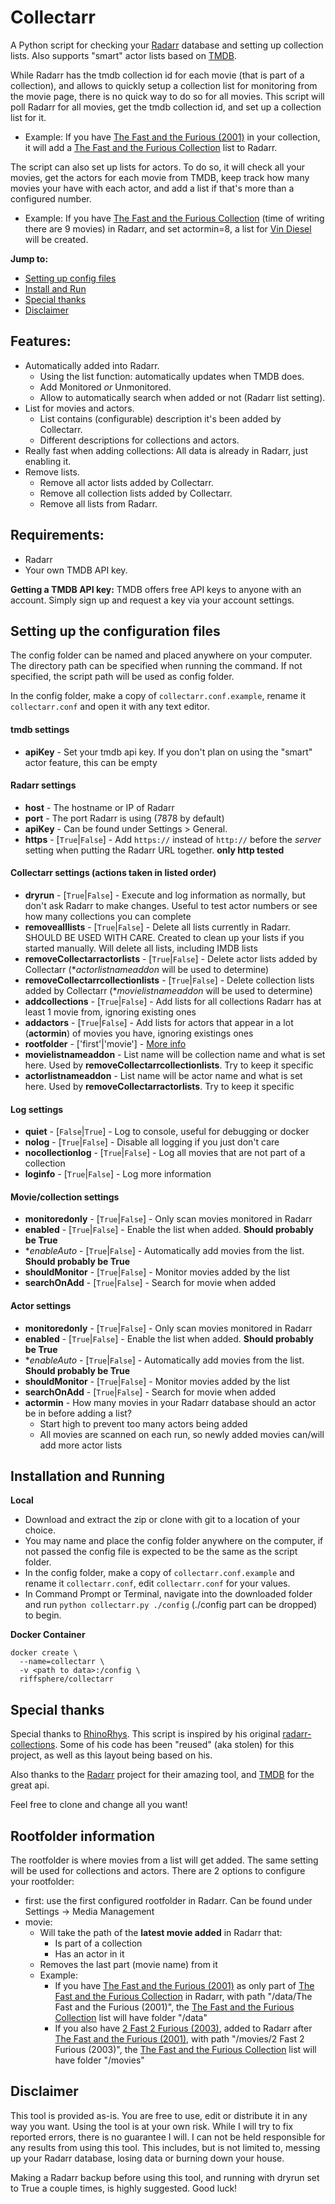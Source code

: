 # Collectarr

A Python script for checking your [Radarr](https://radarr.video/) database and setting up collection lists.
Also supports "smart" actor lists based on [TMDB](https://www.themoviedb.org/).

While Radarr has the tmdb collection id for each movie (that is part of a collection), and allows to quickly setup a collection list for monitoring from the movie page, there is no quick way to do so for all movies.
This script will poll Radarr for all movies, get the tmdb collection id, and set up a collection list for it.

- Example: If you have [The Fast and the Furious (2001)](https://www.themoviedb.org/movie/9799-the-fast-and-the-furious) in your collection, it will add a [The Fast and the Furious Collection](https://www.themoviedb.org/collection/9485?language=en-US) list to Radarr.

The script can also set up lists for actors. To do so, it will check all your movies, get the actors for each movie from TMDB, keep track how many movies your have with each actor, and add a list if that's more than a configured number.

- Example: If you have [The Fast and the Furious Collection](https://www.themoviedb.org/collection/9485?language=en-US) (time of writing there are 9 movies) in Radarr, and set actormin=8, a list for [Vin Diesel](https://www.themoviedb.org/person/12835-vin-diesel?language=en-US) will be created.

**Jump to:**
- [Setting up config files](https://github.com/RiffSphere/Collectarr#setting-up-the-configuration-files)
- [Install and Run](https://github.com/RiffSphere/Collectarr#installation-and-running)
- [Special thanks](https://github.com/RiffSphere/Collectarr#special-thanks)
- [Disclaimer](https://github.com/RiffSphere/Collectarr#disclaimer)
 
## Features:
- Automatically added into Radarr.
    - Using the list function: automatically updates when TMDB does.
    - Add Monitored _or_ Unmonitored.
    - Allow to automatically search when added or not (Radarr list setting).
- List for movies and actors.
    - List contains (configurable) description it's been added by Collectarr.
    - Different descriptions for collections and actors.
- Really fast when adding collections: All data is already in Radarr, just enabling it.
- Remove lists.
    - Remove all actor lists added by Collectarr.
    - Remove all collection lists added by Collectarr.
    - Remove all lists from Radarr.

## Requirements:
- Radarr
- Your own TMDB API key.
  
**Getting a TMDB API key:** TMDB offers free API keys to anyone with an account. Simply sign up and request a key via your account settings.
  
## Setting up the configuration files

The config folder can be named and placed anywhere on your computer.
The directory path can be specified when running the command.
If not specified, the script path will be used as config folder.

In the config folder, make a copy of `collectarr.conf.example`, rename it `collectarr.conf` and open it with any text editor.

#### tmdb settings
- **apiKey** - Set your tmdb api key. If you don't plan on using the "smart" actor feature, this can be empty

#### Radarr settings
- **host** - The hostname or IP of Radarr
- **port** - The port Radarr is using (7878 by default)
- **apiKey** - Can be found under Settings > General.
- **https** - [`True`|`False`] - Add `https://` instead of `http://` before the _server_ setting when putting the Radarr URL together. **only http tested**

#### Collectarr settings (actions taken in listed order)
- **dryrun** - [`True`|`False`] - Execute and log information as normally, but don't ask Radarr to make changes. Useful to test actor numbers or see how many collections you can complete
- **removealllists** - [`True`|`False`] - Delete all lists currently in Radarr. SHOULD BE USED WITH CARE. Created to clean up your lists if you started manually. Will delete all lists, including IMDB lists
- **removeCollectarractorlists** - [`True`|`False`] - Delete actor lists added by Collectarr (**actorlistnameaddon* will be used to determine)
- **removeCollectarrcollectionlists** - [`True`|`False`] - Delete collection lists added by Collectarr (**movielistnameaddon* will be used to determine)
- **addcollections** - [`True`|`False`] - Add lists for all collections Radarr has at least 1 movie from, ignoring existing ones
- **addactors** - [`True`|`False`] - Add lists for actors that appear in a lot (**actormin**) of movies you have, ignoring existings ones
- **rootfolder** - ['first'|'movie'] - [More info](https://github.com/RiffSphere/Collectarr#rootfolder-information)
- **movielistnameaddon** - List name will be collection name and what is set here. Used by **removeCollectarrcollectionlists**. Try to keep it specific
- **actorlistnameaddon** - List name will be actor name and what is set here. Used by **removeCollectarractorlists**. Try to keep it specific

#### Log settings
- **quiet** - [`False`|`True`] - Log to console, useful for debugging or docker
- **nolog** - [`True`|`False`] - Disable all logging if you just don't care
- **nocollectionlog** - [`True`|`False`] - Log all movies that are not part of a collection
- **loginfo** - [`True`|`False`] - Log more information

#### Movie/collection settings
- **monitoredonly** - [`True`|`False`] - Only scan movies monitored in Radarr
- **enabled** - [`True`|`False`] - Enable the list when added. **Should probably be True**
- **enableAuto* - [`True`|`False`] - Automatically add movies from the list. **Should probably be True**
- **shouldMonitor** - [`True`|`False`] - Monitor movies added by the list
- **searchOnAdd** - [`True`|`False`] - Search for movie when added

#### Actor settings
- **monitoredonly** - [`True`|`False`] - Only scan movies monitored in Radarr
- **enabled** - [`True`|`False`] - Enable the list when added. **Should probably be True**
- **enableAuto* - [`True`|`False`] - Automatically add movies from the list. **Should probably be True**
- **shouldMonitor** - [`True`|`False`] - Monitor movies added by the list
- **searchOnAdd** - [`True`|`False`] - Search for movie when added
- **actormin** - How many movies in your Radarr database should an actor be in before adding a list?
    -  Start high to prevent too many actors being added
    -  All movies are scanned on each run, so newly added movies can/will add more actor lists

## Installation and Running
**Local**
- Download and extract the zip or clone with git to a location of your choice.
- You may name and place the config folder anywhere on the computer, if not passed the config file is expected to be the same as the script folder.
- In the config folder, make a copy of `collectarr.conf.example` and rename it `collectarr.conf`, edit `collectarr.conf` for your values.
- In Command Prompt or Terminal, navigate into the downloaded folder and run `python collectarr.py ./config` (./config part can be dropped) to begin.

**Docker Container** 
```
docker create \
  --name=collectarr \
  -v <path to data>:/config \
  riffsphere/collectarr
```

## Special thanks
Special thanks to [RhinoRhys](https://github.com/RhinoRhys). This script is inspired by his original [radarr-collections](https://github.com/RhinoRhys/radarr-collections).
Some of his code has been "reused" (aka stolen) for this project, as well as this layout being based on his.

Also thanks to the [Radarr](https://radarr.video/) project for their amazing tool, and [TMDB](https://www.themoviedb.org/) for the great api.

Feel free to clone and change all you want!

## Rootfolder information
The rootfolder is where movies from a list will get added.
The same setting will be used for collections and actors.
There are 2 options to configure your rootfolder:
- first: use the first configured rootfolder in Radarr. Can be found under Settings -> Media Management
- movie:
    - Will take the path of the **latest movie added** in Radarr that:
        - Is part of a collection
        - Has an actor in it
    - Removes the last part (movie name) from it
    - Example:
        - If you have [The Fast and the Furious (2001)](https://www.themoviedb.org/movie/9799-the-fast-and-the-furious) as only part of [The Fast and the Furious Collection](https://www.themoviedb.org/collection/9485?language=en-US) in Radarr, with path "/data/The Fast and the Furious (2001)", the [The Fast and the Furious Collection](https://www.themoviedb.org/collection/9485?language=en-US) list will have folder "/data"
        - If you also have [2 Fast 2 Furious (2003)](https://www.themoviedb.org/movie/584-2-fast-2-furious), added to Radarr after [The Fast and the Furious (2001)](https://www.themoviedb.org/movie/9799-the-fast-and-the-furious), with path "/movies/2 Fast 2 Furious (2003)", the [The Fast and the Furious Collection](https://www.themoviedb.org/collection/9485?language=en-US) list will have folder "/movies"

## Disclaimer

This tool is provided as-is. You are free to use, edit or distribute it in any way you want.
Using the tool is at your own risk.
While I will try to fix reported errors, there is no guarantee I will.
I can not be held responsible for any results from using this tool.
This includes, but is not limited to, messing up your Radarr database, losing data or burning down your house.

Making a Radarr backup before using this tool, and running with dryrun set to True a couple times, is highly suggested.
Good luck!
